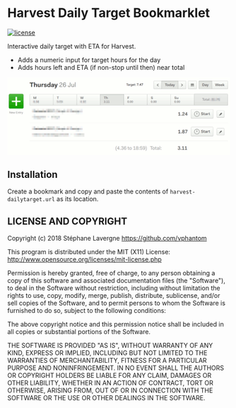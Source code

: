 # Harvest Daily Target Bookmarklet

[![license](https://img.shields.io/github/license/vphantom/gomisql.svg?style=plastic)]()

Interactive daily target with ETA for Harvest.

- Adds a numeric input for target hours for the day
- Adds hours left and ETA (if non-stop until then) near total

[![Screenshot](harvest-dailytarget.png)]()

## Installation

Create a bookmark and copy and paste the contents of `harvest-dailytarget.url` as its location.

## LICENSE AND COPYRIGHT

Copyright (c) 2018 Stéphane Lavergne <https://github.com/vphantom>

This program is distributed under the MIT (X11) License:
http://www.opensource.org/licenses/mit-license.php

Permission is hereby granted, free of charge, to any person obtaining a copy of this software and associated documentation files (the "Software"), to deal in the Software without restriction, including without limitation the rights to use, copy, modify, merge, publish, distribute, sublicense, and/or sell copies of the Software, and to permit persons to whom the Software is furnished to do so, subject to the following conditions:

The above copyright notice and this permission notice shall be included in all copies or substantial portions of the Software.

THE SOFTWARE IS PROVIDED "AS IS", WITHOUT WARRANTY OF ANY KIND, EXPRESS OR IMPLIED, INCLUDING BUT NOT LIMITED TO THE WARRANTIES OF MERCHANTABILITY, FITNESS FOR A PARTICULAR PURPOSE AND NONINFRINGEMENT. IN NO EVENT SHALL THE AUTHORS OR COPYRIGHT HOLDERS BE LIABLE FOR ANY CLAIM, DAMAGES OR OTHER LIABILITY, WHETHER IN AN ACTION OF CONTRACT, TORT OR OTHERWISE, ARISING FROM, OUT OF OR IN CONNECTION WITH THE SOFTWARE OR THE USE OR OTHER DEALINGS IN THE SOFTWARE.
